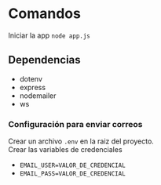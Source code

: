 # Comandos
Iniciar la app `node app.js`

## Dependencias
- dotenv
- express
- nodemailer
- ws

### Configuración para enviar correos
Crear un archivo `.env` en la raiz del proyecto. <br/>
Crear las variables de credenciales
- `EMAIL_USER=VALOR_DE_CREDENCIAL`
- `EMAIL_PASS=VALOR_DE_CREDENCIAL`